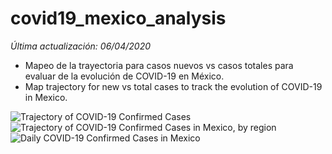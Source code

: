 # covid19_mexico_analysis

_Última actualización: 06/04/2020_ 

* Mapeo de la trayectoria para casos nuevos vs casos totales para evaluar de la evolución de COVID-19 en México.
* Map trajectory for new vs total cases to track the evolution of COVID-19 in Mexico.

![Trajectory of COVID-19 Confirmed Cases](https://imgur.com/5weoFBd.png)
![Trajectory of COVID-19 Confirmed Cases in Mexico, by region](https://imgur.com/z5NtKGZ.png)
![Daily COVID-19 Confirmed Cases in Mexico](https://imgur.com/7CKEbua.png)